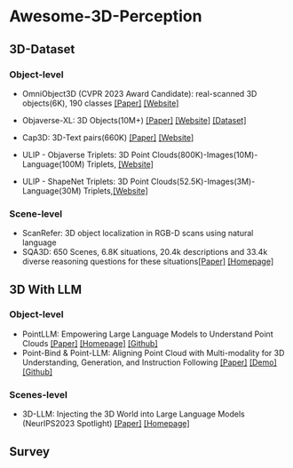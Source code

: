 # Awesome-3D-Perception

## 3D-Dataset

### Object-level
- OmniObject3D (CVPR 2023 Award Candidate): real-scanned 3D objects(6K), 190 classes [[Paper]](https://openaccess.thecvf.com/content/CVPR2023/papers/Wu_OmniObject3D_Large-Vocabulary_3D_Object_Dataset_for_Realistic_Perception_Reconstruction_and_CVPR_2023_paper.pdf) [[Website]](https://omniobject3d.github.io/)

- Objaverse-XL: 3D Objects(10M+) [[Paper]](https://arxiv.org/abs/2307.05663) [[Website]](https://objaverse.allenai.org/) [[Dataset]](https://colab.research.google.com/drive/15XpZMjrHXuky0IgBbXcsUtb_0g-XWYmN?usp=sharing)

- Cap3D: 3D-Text pairs(660K) [[Paper]](https://arxiv.org/pdf/2306.07279.pdf) [[Website]](https://huggingface.co/datasets/tiange/Cap3D)

- ULIP - Objaverse Triplets: 3D Point Clouds(800K)-Images(10M)-Language(100M) Triplets, [[Website]](https://console.cloud.google.com/storage/browser/sfr-ulip-code-release-research;tab=objects?prefix=&forceOnObjectsSortingFiltering=false&pageState=(%22StorageObjectListTable%22:(%22f%22:%22%255B%255D%22)))

- ULIP - ShapeNet Triplets: 3D Point Clouds(52.5K)-Images(3M)-Language(30M) Triplets,[[Website]](https://console.cloud.google.com/storage/browser/sfr-ulip-code-release-research;tab=objects?prefix=&forceOnObjectsSortingFiltering=false&pageState=(%22StorageObjectListTable%22:(%22f%22:%22%255B%255D%22)))

### Scene-level
- ScanRefer: 3D object localization in RGB-D scans using natural language
- SQA3D: 650 Scenes, 6.8K situations,  20.4k descriptions and 33.4k diverse reasoning questions for these situations[[Paper]](https://arxiv.org/pdf/2210.07474.pdf) [[Homepage]](https://sqa3d.github.io/)


## 3D With LLM 

### Object-level
- PointLLM: Empowering Large Language Models to Understand Point Clouds [[Paper]](https://arxiv.org/abs/2308.16911) [[Homepage]](https://runsenxu.com/projects/PointLLM/) [[Github]](https://github.com/OpenRobotLab/PointLLM)
- Point-Bind & Point-LLM: Aligning Point Cloud with Multi-modality for 3D Understanding, Generation, and Instruction Following [[Paper]](https://arxiv.org/abs/2309.00615) [[Demo]](http://imagebind-llm.opengvlab.com/) [[Github]](https://github.com/ZiyuGuo99/Point-Bind_Point-LLM)

### Scenes-level
- 3D-LLM: Injecting the 3D World into Large Language Models (NeurIPS2023 Spotlight) [[Paper]](https://arxiv.org/pdf/2307.12981.pdf) [[Homepage]](https://vis-www.cs.umass.edu/3dllm/)



## Survey

